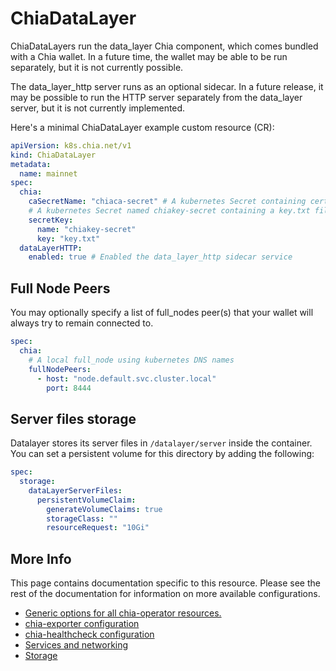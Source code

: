 # ChiaDataLayer

ChiaDataLayers run the data_layer Chia component, which comes bundled with a Chia wallet. In a future time, the wallet may be able to be run separately, but it is not currently possible.

The data_layer_http server runs as an optional sidecar. In a future release, it may be possible to run the HTTP server separately from the data_layer server, but it is not currently implemented.

Here's a minimal ChiaDataLayer example custom resource (CR):

```yaml
apiVersion: k8s.chia.net/v1
kind: ChiaDataLayer
metadata:
  name: mainnet
spec:
  chia:
    caSecretName: "chiaca-secret" # A kubernetes Secret containing certificate authority files
    # A kubernetes Secret named chiakey-secret containing a key.txt file with your mnemonic key
    secretKey:
      name: "chiakey-secret"
      key: "key.txt"
  dataLayerHTTP:
    enabled: true # Enabled the data_layer_http sidecar service
```

## Full Node Peers

You may optionally specify a list of full_nodes peer(s) that your wallet will always try to remain connected to.

```yaml
spec:
  chia:
    # A local full_node using kubernetes DNS names
    fullNodePeers:
      - host: "node.default.svc.cluster.local"
        port: 8444
```

## Server files storage

Datalayer stores its server files in `/datalayer/server` inside the container. You can set a persistent volume for this directory by adding the following:

```yaml
spec:
  storage:
    dataLayerServerFiles:
      persistentVolumeClaim:
        generateVolumeClaims: true
        storageClass: ""
        resourceRequest: "10Gi"
```

## More Info

This page contains documentation specific to this resource. Please see the rest of the documentation for information on more available configurations.

* [Generic options for all chia-operator resources.](all.md)
* [chia-exporter configuration](chia-exporter.md)
* [chia-healthcheck configuration](chia-healthcheck.md)
* [Services and networking](services-networking.md)
* [Storage](storage.md)
